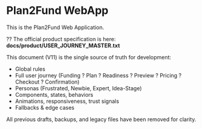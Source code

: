 # Plan2Fund WebApp

This is the Plan2Fund Web Application.

?? The official product specification is here:
**docs/product/USER_JOURNEY_MASTER.txt**

This document (V11) is the single source of truth for development:
- Global rules
- Full user journey (Funding ? Plan ? Readiness ? Preview ? Pricing ? Checkout ? Confirmation)
- Personas (Frustrated, Newbie, Expert, Idea-Stage)
- Components, states, behaviors
- Animations, responsiveness, trust signals
- Fallbacks & edge cases

All previous drafts, backups, and legacy files have been removed for clarity.
